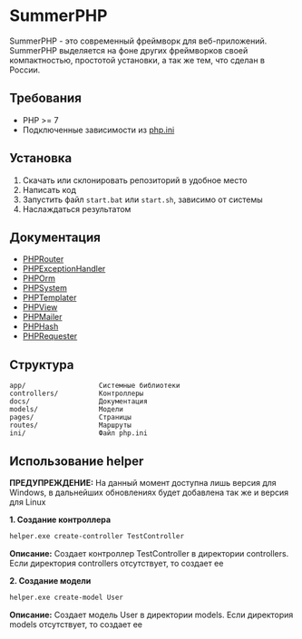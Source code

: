 # SummerPHP
SummerPHP - это современный фреймворк для веб-приложений. SummerPHP выделяется на фоне других фреймворков своей компактностью, простотой установки, а так же тем, что сделан в России.
## Требования
- PHP >= 7
- Подключенные зависимости из [php.ini](ini/php.ini)
## Установка
1) Скачать или склонировать репозиторий в удобное место
2) Написать код
3) Запустить файл ```start.bat``` или ```start.sh```, зависимо от системы
4) Наслаждаться результатом
## Документация
- [PHPRouter](docs/PHPRouter.md)
- [PHPExceptionHandler](docs/PHPExceptionHandler.md)
- [PHPOrm](docs/PHPOrm.md)
- [PHPSystem](docs/PHPSystem.md)
- [PHPTemplater](docs/PHPTemplater.md)
- [PHPView](docs/PHPView.md)
- [PHPMailer](docs/PHPMailer.md)
- [PHPHash](docs/PHPHash.md)
- [PHPRequester](docs/PHPRequester.md)
## Структура
```
app/                  Системные библиотеки   
controllers/          Контроллеры
docs/                 Документация
models/               Модели
pages/                Страницы
routes/               Маршруты
ini/                  Файл php.ini
```
## Использование helper
**ПРЕДУПРЕЖДЕНИЕ:** На данный момент доступна лишь версия для Windows, в дальнейших обновлениях будет добавлена так же и версия для Linux

**1. Создание контроллера**
```sh
helper.exe create-controller TestController
```

**Описание:** Создает контроллер TestController в директории controllers. Если директория controllers отсутствует, то создает ее

**2. Создание модели**
```sh
helper.exe create-model User
```

**Описание:** Создает модель User в директории models. Если директория models отсутствует, то создает ее